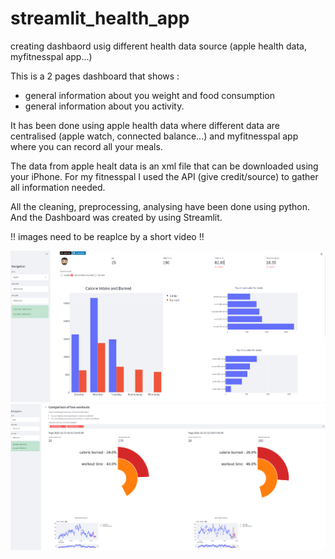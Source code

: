 # streamlit_health_app
creating dashbaord usig different health data source (apple health data, myfitnesspal app...)

This is a 2 pages dashboard that shows : 
- general information about you weight and food consumption 
- general information about you activity. 

It has been done using apple health data where different data are centralised (apple watch, connected balance...)
and myfitnesspal app where you can record all your meals. 

The data from apple healt data is an xml file that can be downloaded using your iPhone. 
For my fitnesspal I used the API (give credit/source) to gather all information needed. 

All the cleaning, preprocessing, analysing have been done using python. 
And the Dashboard was created by using Streamlit. 

!! images need to be reaplce by a short video !!

<img src="./health.png">

<img src="./sport.png">
